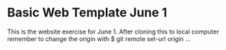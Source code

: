 # Basic Web Template June 1

This is the website exercise for June 1. After cloning this to local computer remember to change the origin with $ git remote set-url origin ...